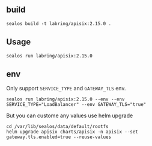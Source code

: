 ## build
```
sealos build -t labring/apisix:2.15.0 .
```
## Usage
```
sealos run labring/apisix:2.15.0
```

## env
Only support `SERVICE_TYPE` and `GATEWAY_TLS` env.
```
sealos run labring/apisix:2.15.0 --env --env SERVICE_TYPE="LoadBalancer" --env GATEWAY_TLS="true"
```
But you can custome any values use helm upgrade 
```
cd /var/lib/sealos/data/default/rootfs
helm upgrade apisix charts/apisix -n apisix --set gateway.tls.enabled=true --reuse-values
```
